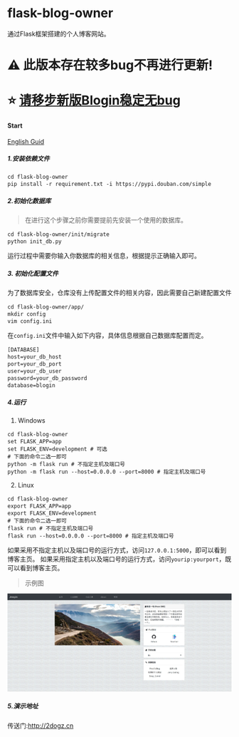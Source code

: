 # flask-blog-owner
通过Flask框架搭建的个人博客网站。
# :warning: 此版本存在较多bug不再进行更新! 
# :star: [请移步新版Blogin稳定无bug](https://github.com/weijiang1994/Blogin)
#### Start
[English Guid](https://github.com/weijiang1994/flask-blog-owner/blob/master/README-EN.md)
##### 1.安装依赖文件
```shell script
cd flask-blog-owner
pip install -r requirement.txt -i https://pypi.douban.com/simple
```
##### 2.初始化数据库
> 在进行这个步骤之前你需要提前先安装一个使用的数据库。
```shell script
cd flask-blog-owner/init/migrate
python init_db.py
```
运行过程中需要你输入你数据库的相关信息，根据提示正确输入即可。
##### 3. 初始化配置文件
为了数据库安全，仓库没有上传配置文件的相关内容，因此需要自己新建配置文件
```shell script
cd flask-blog-owner/app/
mkdir config
vim config.ini
```
在`config.ini`文件中输入如下内容，具体信息根据自己数据库配置而定。
```editorconfig
[DATABASE]
host=your_db_host
port=your_db_port
user=your_db_user
password=your_db_password
database=blogin
```
##### 4.运行
1. Windows
```shell script
cd flask-blog-owner
set FLASK_APP=app
set FLASK_ENV=development # 可选
# 下面的命令二选一即可
python -m flask run # 不指定主机及端口号
python -m flask run --host=0.0.0.0 --port=8000 # 指定主机及端口号
```
2. Linux
```shell script
cd flask-blog-owner
export FLASK_APP=app
export FLASK_ENV=development 
# 下面的命令二选一即可
flask run # 不指定主机及端口号
flask run --host=0.0.0.0 --port=8000 # 指定主机及端口号
```
如果采用不指定主机以及端口号的运行方式，访问`127.0.0.1:5000`，即可以看到博客主页。
如果采用指定主机以及端口号的运行方式，访问`yourip:yourport`，既可以看到博客主页。

> 示例图

![alt 博客主页](https://github.com/weijiang1994/flask-blog-owner/blob/master/screenshot/homePage.jpg
)

##### 5.演示地址
传送门:http://2dogz.cn
